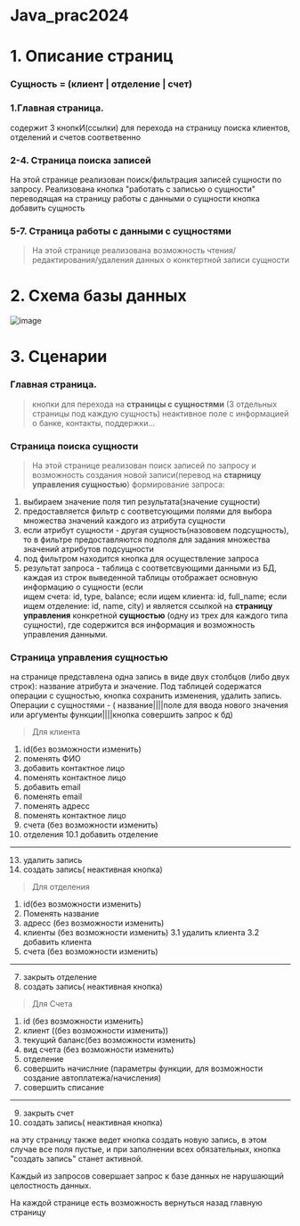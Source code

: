 # Java_prac2024

# 1. Описание страниц

### Сущность = (клиент | отделение | счет)


### 1.Главная страница.
содержит 3 кнопкИ(ссылки) для перехода на страницу поиска клиентов, отделений и счетов соответвенно

### 2-4. Страница поиска записей
На этой странице реализован поиск/фильтрация записей сущности по запросу.
Реализована кнопка "работать с записью о сущности" переводящая на страницу работы с данными о сущности
кнопка добавить сущность 

### 5-7. Страница работы с данными с сущностями
> На этой странице реализована возможность чтения/редактирования/удаления данных о конктертной записи сущности


# 2. Схема базы данных
![image](https://github.com/MaratNaz12/Java_prac2024/assets/127035729/017d082a-3d7e-400a-a30a-9bebc6bc8b37)


# 3. Сценарии

### Главная страница.
> кнопки для перехода на **страницы с сущностями** (3 отдельных страницы под каждую сущность)
> неактивное поле с информацией о банке, контакты, поддержки...

### Страница поиска сущности
> На этой странице реализован поиск записей по запросу и возможность создания новой записи(перевод на **старницу управления сущностью**)
> формирование запроса:
  1.  выбираем значение поля тип результата(значение сущности) 
  2.  предоставляется фильтр с соответсующими полями для выбора множества значений каждого из атрибута сущности
  3.  если атрибут сущности - другая сущность(назововем подсущность), то в фильтре  предоставляются подполя для задания множества значений атрибутов        подсущности
  4.  под фильтром находится кнопка для осуществление запроса
  5.  результат запроса - таблица с соответсвующими данными из БД, каждая из строк выведенной таблицы отображает основную информацию о сущности (если   
  ищем счета: id, type, balance; если ищем клиента: id, full_name; если ищем отделение: id, name, city) и  является ссылкой на **страницу управления** 
  конкретной **сущностью** (одну из трех для каждого типа сущности), где содержится вся информация и возможность управления данными.

### Страница управления сущностью
на странице представлена одна запись в виде двух столбцов (либо двух строк): название атрибута и значение. Под таблицей содержатся операции с сущностью, кнопка сохранить изменения, удалить запись.
Операции с сущностями - ( название||||поле для ввода нового значения или аргументы функции||||кнопка совершить запрос к бд)

> Для клиента
1. id(без возможности изменить)
2. поменять ФИО
3. добавить контактное лицо
4. поменять контактное лицо
5. добавить email
6. поменять email
7. поменять адресс
8. поменять контактное лицо
9. счета (без возможности изменить)
10. отделения
    10.1 добавить отделение
-------------- 
13. удалить запись
14. создать запись( неактивная кнопка)

> Для отделения
1. id(без возможности изменить)
2. Поменять название
3. адресс (без возможности изменить)
4. клиенты (без возможности изменить)
   3.1 удалить клиента
   3.2 добавить клиента
5. счета (без возможности изменить)
--------------  
7. закрыть отделение
8. создать запись( неактивная кнопка)

> Для Счета
1. id (без возможности изменить)
2. клиент ((без возможности изменить))
3. текущий баланс(без возможности изменить)
4. вид счета (без возможности изменить)
5. отделение
6. совершить начислние (параметры функции, для возможности создание автоплатежа/начисления)
7. совершить списание

 -------------- 
9. закрыть счет
10. создать запись( неактивная кнопка)

на эту страницу также ведет кнопка создать новую запись, в этом случае все поля пустые, и при заполнении всех обязательных, кнопка "создать запись" станет активной.

Каждый из запросов совершает запрос к базе данных не нарушающий целостность данных.

На каждой странице есть возможность вернуться назад главную страницу

